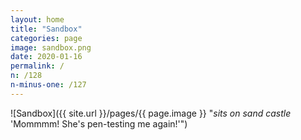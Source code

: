 ```yaml
---
layout: home
title: "Sandbox"
categories: page
image: sandbox.png
date: 2020-01-16
permalink: /
n: /128
n-minus-one: /127
---
```


![Sandbox]({{ site.url }}/pages/{{ page.image }} "*sits on sand castle* 'Mommmm! She's pen-testing me again!'")
